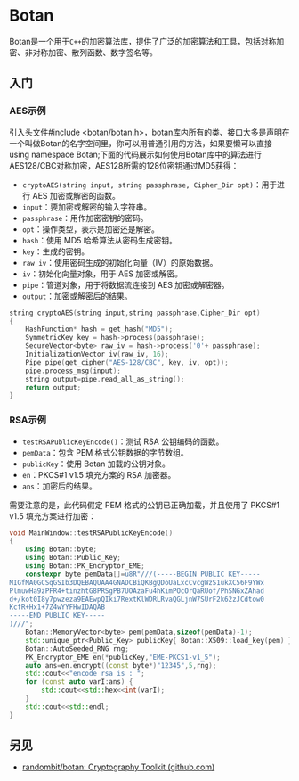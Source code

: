  Botan
====

Botan是一个用于`C++`的加密算法库，提供了广泛的加密算法和工具，包括对称加密、非对称加密、散列函数、数字签名等。

## 入门

### AES示例

引入头文件\#include <botan/botan.h>，botan库内所有的类、接口大多是声明在一个叫做Botan的名字空间里，你可以用普通引用的方法，如果要懒可以直接using namespace Botan;下面的代码展示如何使用Botan库中的算法进行AES128/CBC对称加密，AES128所需的128位密钥通过MD5获得：

- `cryptoAES(string input, string passphrase, Cipher_Dir opt)`：用于进行 AES 加密或解密的函数。
- `input`：要加密或解密的输入字符串。
- `passphrase`：用作加密密钥的密码。
- `opt`：操作类型，表示是加密还是解密。
- `hash`：使用 MD5 哈希算法从密码生成密钥。
- `key`：生成的密钥。
- `raw_iv`：使用密码生成的初始化向量（IV）的原始数据。
- `iv`：初始化向量对象，用于 AES 加密或解密。
- `pipe`：管道对象，用于将数据流连接到 AES 加密或解密器。
- `output`：加密或解密后的结果。

```cpp
string cryptoAES(string input,string passphrase,Cipher_Dir opt) 
{    
    HashFunction* hash = get_hash("MD5");
    SymmetricKey key = hash->process(passphrase);
    SecureVector<byte> raw_iv = hash->process('0'+ passphrase);
    InitializationVector iv(raw_iv, 16);
    Pipe pipe(get_cipher("AES-128/CBC", key, iv, opt));
    pipe.process_msg(input);
    string output=pipe.read_all_as_string();
    return output;
}
```

### RSA示例

<!--rehype:wrap-class=col-span-2-->

- `testRSAPublicKeyEncode()`：测试 RSA 公钥编码的函数。
- `pemData`：包含 PEM 格式公钥数据的字节数组。
- `publicKey`：使用 Botan 加载的公钥对象。
- `en`：PKCS#1 v1.5 填充方案的 RSA 加密器。
- `ans`：加密后的结果。

需要注意的是，此代码假定 PEM 格式的公钥已正确加载，并且使用了 PKCS#1 v1.5 填充方案进行加密：

```cpp
void MainWindow::testRSAPublicKeyEncode() 
{
    using Botan::byte;
    using Botan::Public_Key;
    using Botan::PK_Encryptor_EME;
    constexpr byte pemData[]=u8R"///(-----BEGIN PUBLIC KEY-----
MIGfMA0GCSqGSIb3DQEBAQUAA4GNADCBiQKBgQDoUaLxcCvcgWzS1ukXC56F9YWx
PlmuwHa9zPFR4+tinzhtG8PRSgPB7UOAzaFu4hKimPOcOrQaRUof/PhSNGxZAhad
d+/kot0I8y7pwzeza9EAEwpQIki7RextKlWDRLRvaQGLjnW7SUrF2k62zJCdtow0
KcfR+Hx1+7Z4wYYFHwIDAQAB
-----END PUBLIC KEY-----
)///";
    Botan::MemoryVector<byte> pem(pemData,sizeof(pemData)-1);
    std::unique_ptr<Public_Key> publicKey{ Botan::X509::load_key(pem) };
    Botan::AutoSeeded_RNG rng;
    PK_Encryptor_EME en(*publicKey,"EME-PKCS1-v1_5");
    auto ans=en.encrypt((const byte*)"12345",5,rng);
    std::cout<<"encode rsa is : ";
    for (const auto varI:ans) {
        std::cout<<std::hex<<int(varI);
    }
    std::cout<<std::endl;
}
```



另见
---

- [randombit/botan: Cryptography Toolkit (github.com)](https://github.com/randombit/botan)